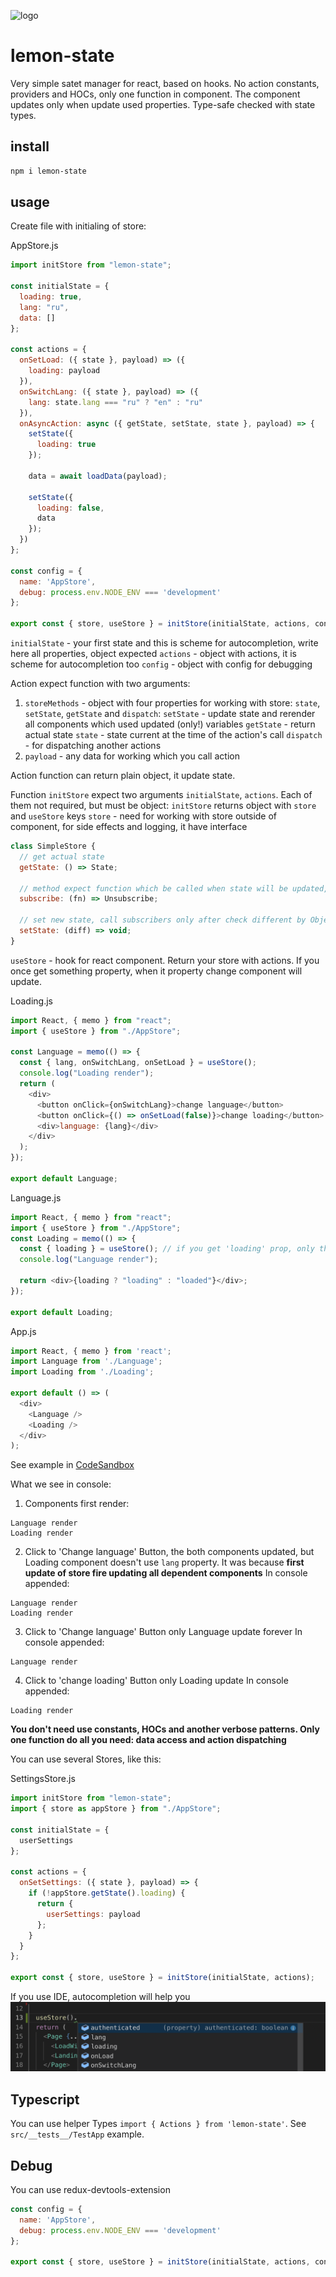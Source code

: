![logo](images/lemon-logo.png?raw=true "logo")
# lemon-state

Very simple satet manager for react, based on hooks. No action constants, providers and HOCs, only one function in component. The component updates only when update used properties. Type-safe checked with state types.

## install

```bash
npm i lemon-state
```

## usage

Create file with initialing of store:

AppStore.js

```js
import initStore from "lemon-state";

const initialState = {
  loading: true,
  lang: "ru",
  data: []
};

const actions = {
  onSetLoad: ({ state }, payload) => ({
    loading: payload
  }),
  onSwitchLang: ({ state }, payload) => ({
    lang: state.lang === "ru" ? "en" : "ru"
  }),
  onAsyncAction: async ({ getState, setState, state }, payload) => {
    setState({
      loading: true
    });

    data = await loadData(payload);

    setState({
      loading: false,
      data
    });
  })
};

const config = {
  name: 'AppStore',
  debug: process.env.NODE_ENV === 'development'
};

export const { store, useStore } = initStore(initialState, actions, config);
```

`initialState` - your first state and this is scheme for autocompletion, write here all properties, object expected
`actions` - object with actions, it is scheme for autocompletion too
`config` - object with config for debugging

Action expect function with two arguments:

1) `storeMethods` - object with four properties for working with store: `state`, `setState`, `getState` and `dispatch`:
  `setState` - update state and rerender all components which used updated (only!) variables
  `getState` - return actual state
  `state` - state current at the time of the action's call
  `dispatch` - for dispatching another actions
2) `payload` - any data for working which you call action

Action function can return plain object, it update state.

Function `initStore` expect two arguments `initialState`, `actions`. Each of them not required, but must be object:
`initStore` returns object with `store` and `useStore` keys
`store` - need for working with store outside of component, for side effects and logging, it have interface

```js
class SimpleStore {
  // get actual state
  getState: () => State;

  // method expect function which be called when state will be updated, return unsubscribe callback
  subscribe: (fn) => Unsubscribe;

  // set new state, call subscribers only after check different by Object.is algorithm
  setState: (diff) => void;
}
```

`useStore` - hook for react component. Return your store with actions. If you once get something property, when it property change component will update.

Loading.js
```js
import React, { memo } from "react";
import { useStore } from "./AppStore";

const Language = memo(() => {
  const { lang, onSwitchLang, onSetLoad } = useStore();
  console.log("Loading render");
  return (
    <div>
      <button onClick={onSwitchLang}>change language</button>
      <button onClick={() => onSetLoad(false)}>change loading</button>
      <div>language: {lang}</div>
    </div>
  );
});

export default Language;
```

Language.js
```js
import React, { memo } from "react";
import { useStore } from "./AppStore";
const Loading = memo(() => {
  const { loading } = useStore(); // if you get 'loading' prop, only this prop will update component
  console.log("Language render");

  return <div>{loading ? "loading" : "loaded"}</div>;
});

export default Loading;
```

App.js
```js
import React, { memo } from 'react';
import Language from './Language';
import Loading from './Loading';

export default () => (
  <div>
    <Language />
    <Loading />
  </div>
);
```

See example in [CodeSandbox](https://codesandbox.io/embed/9lp0nl39op)

What we see in console:
1) Components first render:
```
Language render 
Loading render 
```

2) Click to 'Change language' Button, the both components updated, but Loading component doesn't use `lang` property. It was because **first update of store fire updating all dependent components**
In console appended:
```
Language render
Loading render
```

3) Click to 'Change language' Button only Language update forever
In console appended:
```
Language render 
```

4) Click to 'change loading' Button only Loading update
In console appended:
```
Loading render 
```

**You don't need use constants, HOCs and another verbose patterns. Only one function do all you need: data access and action dispatching**

You can use several Stores, like this:

SettingsStore.js
```js
import initStore from "lemon-state";
import { store as appStore } from "./AppStore";

const initialState = {
  userSettings
};

const actions = {
  onSetSettings: ({ state }, payload) => {
    if (!appStore.getState().loading) {
      return {
        userSettings: payload
      };
    }
  }
};

export const { store, useStore } = initStore(initialState, actions);
```

If you use IDE, autocompletion will help you ![autocompletion](images/autocompletion.png?raw=true "autocompletion")

## Typescript

You can use helper Types `import { Actions } from 'lemon-state'`. See `src/__tests__/TestApp` example.

## Debug

You can use redux-devtools-extension

```js
const config = {
  name: 'AppStore',
  debug: process.env.NODE_ENV === 'development'
};

export const { store, useStore } = initStore(initialState, actions, config);
```


